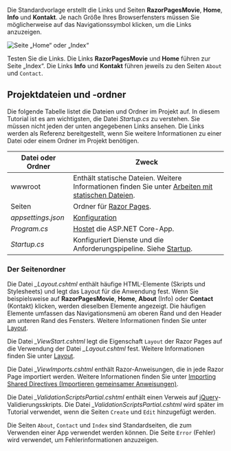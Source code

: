 Die Standardvorlage erstellt die Links und Seiten **RazorPagesMovie**, **Home**, **Info** und **Kontakt**. Je nach Größe Ihres Browserfensters müssen Sie möglicherweise auf das Navigationssymbol klicken, um die Links anzuzeigen.

![Seite „Home“ oder „Index“](../../tutorials/razor-pages/razor-pages-start/_static/home2.png)

Testen Sie die Links. Die Links **RazorPagesMovie** und **Home** führen zur Seite „Index“. Die Links **Info** und **Kontakt** führen jeweils zu den Seiten `About` und `Contact`.

## <a name="project-files-and-folders"></a>Projektdateien und -ordner

Die folgende Tabelle listet die Dateien und Ordner im Projekt auf. In diesem Tutorial ist es am wichtigsten, die Datei *Startup.cs* zu verstehen. Sie müssen nicht jeden der unten angegebenen Links ansehen. Die Links werden als Referenz bereitgestellt, wenn Sie weitere Informationen zu einer Datei oder einem Ordner im Projekt benötigen.

| Datei oder Ordner              | Zweck |
| ----------------- | ------------ | 
| wwwroot | Enthält statische Dateien. Weitere Informationen finden Sie unter [Arbeiten mit statischen Dateien](xref:fundamentals/static-files). |
| Seiten | Ordner für [Razor Pages](xref:mvc/razor-pages/index). | 
| *appsettings.json* | [Konfiguration](xref:fundamentals/configuration/index) |
| *Program.cs* | [Hostet](xref:fundamentals/hosting) die ASP.NET Core-App.|
| *Startup.cs* | Konfiguriert Dienste und die Anforderungspipeline. Siehe [Startup](xref:fundamentals/startup).|

### <a name="the-pages-folder"></a>Der Seitenordner

Die Datei *_Layout.cshtml* enthält häufige HTML-Elemente (Skripts und Stylesheets) und legt das Layout für die Anwendung fest. Wenn Sie beispielsweise auf **RazorPagesMovie**, **Home**, **About** (Info) oder **Contact** (Kontakt) klicken, werden dieselben Elemente angezeigt. Die häufigen Elemente umfassen das Navigationsmenü am oberen Rand und den Header am unteren Rand des Fensters. Weitere Informationen finden Sie unter [Layout](xref:mvc/views/layout).

Die Datei *_ViewStart.cshtml* legt die Eigenschaft `Layout` der Razor Pages auf die Verwendung der Datei *_Layout.cshtml* fest. Weitere Informationen finden Sie unter [Layout](xref:mvc/views/layout).

Die Datei *_ViewImports.cshtml* enthält Razor-Anweisungen, die in jede Razor Page importiert werden. Weitere Informationen finden Sie unter [Importing Shared Directives (Importieren gemeinsamer Anweisungen)](xref:mvc/views/layout#importing-shared-directives).

Die Datei *_ValidationScriptsPartial.cshtml* enthält einen Verweis auf [jQuery](https://jquery.com/)-Validierungsskripts. Die Datei *_ValidationScriptsPartial.cshtml* wird später im Tutorial verwendet, wenn die Seiten `Create` und `Edit` hinzugefügt werden.

Die Seiten `About`, `Contact` und `Index` sind Standardseiten, die zum Verwenden einer App verwendet werden können. Die Seite `Error` (Fehler) wird verwendet, um Fehlerinformationen anzuzeigen.